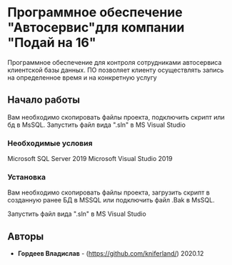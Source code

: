 # Программное обеспечение "Автосервис"для компании "Подай на 16"

Программное обеспечение для контроля сотрудниками автосервиса клиентской базы данных.
ПО позволяет клиенту осуществлять запись на определенное время и на конкретную услугу

## Начало работы

Вам необходимо скопировать файлы проекта, подключить скрипт или бд в MsSQL.
Запустить файл вида ".sln" в MS Visual Studio

### Необходимые условия

Microsoft SQL Server 2019
Microsoft Visual Studio 2019


### Установка

Вам необходимо скопировать файлы проекта, загрузить скрипт в созданную ранее БД в MSSQL или подключить файл .Bak в MsSQL.

Запустить файл вида ".sln" в MS Visual Studio



## Авторы

* **Гордеев Владислав** - (https://github.com/kniferland/)
2020.12
